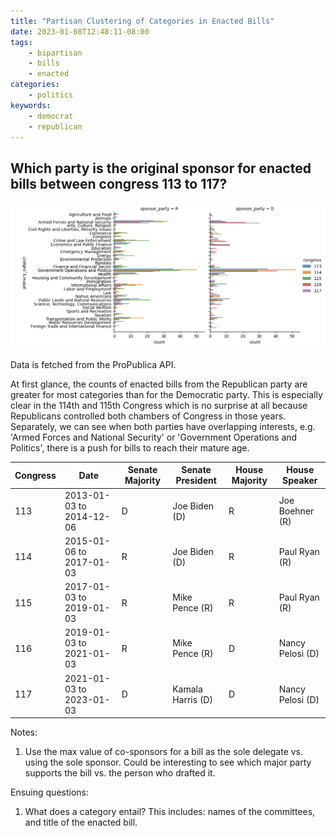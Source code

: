 ```yaml
---
title: "Partisan Clustering of Categories in Enacted Bills"
date: 2023-01-08T12:48:11-08:00
tags:
    - bipartisan
    - bills
    - enacted
categories:
    - politics
keywords:
    - democrat
    - republican
---
```


## Which party is the original sponsor for enacted bills between congress 113 to 117?
![Enacted bills](/images/Figure_1.png)

Data is fetched from the ProPublica API.

At first glance, the counts of enacted bills from the Republican party are greater for most categories than for the Democratic party. This is especially clear in the 114th and 115th Congress which is no surprise at all because Republicans controlled both chambers of Congress in those years. Separately, we can see when both parties have overlapping interests, e.g. 'Armed Forces and National Security' or 'Government Operations and Politics', there is a push for bills to reach their mature age.

| Congress | Date | Senate Majority | Senate President | House Majority | House Speaker |
| -- | -- | -- | -- | -- | -- |
| 113 | 2013-01-03 to 2014-12-06 | D | Joe Biden (D) | R | Joe Boehner (R) |
| 114 | 2015-01-06 to 2017-01-03 | R | Joe Biden (D) | R | Paul Ryan (R) |
| 115 | 2017-01-03 to 2019-01-03 | R | Mike Pence (R) | R | Paul Ryan (R) |
| 116 | 2019-01-03 to 2021-01-03 | R | Mike Pence (R) | D | Nancy Pelosi (D) |
| 117 | 2021-01-03 to 2023-01-03 | D | Kamala Harris (D) | D | Nancy Pelosi (D) |

Notes:
1. Use the max value of co-sponsors for a bill as the sole delegate vs. using the sole sponsor. Could be interesting to see which major party supports the bill vs. the person who drafted it.

Ensuing questions:
1. What does a category entail? This includes: names of the committees, and title of the enacted bill.